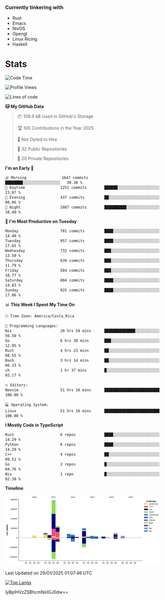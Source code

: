 ### Currently tinkering with
 - Rust
 - Emacs
 - NixOS
 - Opengl
 - Linux Ricing
 - Haskell

# Stats
<!--START_SECTION:waka-->
![Code Time](http://img.shields.io/badge/Code%20Time-1%2C102%20hrs%2019%20mins-blue)

![Profile Views](http://img.shields.io/badge/Profile%20Views-3-blue)

![Lines of code](https://img.shields.io/badge/From%20Hello%20World%20I%27ve%20Written-914.7%20thousand%20lines%20of%20code-blue)

**🐱 My GitHub Data** 

> 📦 106.9 kB Used in GitHub's Storage 
 > 
> 🏆 105 Contributions in the Year 2025
 > 
> 🚫 Not Opted to Hire
 > 
> 📜 32 Public Repositories 
 > 
> 🔑 20 Private Repositories 
 > 
**I'm an Early 🐤** 

```text
🌞 Morning                1647 commits        ████████░░░░░░░░░░░░░░░░░   30.38 % 
🌆 Daytime                1251 commits        ██████░░░░░░░░░░░░░░░░░░░   23.07 % 
🌃 Evening                437 commits         ██░░░░░░░░░░░░░░░░░░░░░░░   08.06 % 
🌙 Night                  2087 commits        ██████████░░░░░░░░░░░░░░░   38.49 % 
```
📅 **I'm Most Productive on Tuesday** 

```text
Monday                   781 commits         ████░░░░░░░░░░░░░░░░░░░░░   14.40 % 
Tuesday                  957 commits         ████░░░░░░░░░░░░░░░░░░░░░   17.65 % 
Wednesday                732 commits         ███░░░░░░░░░░░░░░░░░░░░░░   13.50 % 
Thursday                 639 commits         ███░░░░░░░░░░░░░░░░░░░░░░   11.79 % 
Friday                   584 commits         ███░░░░░░░░░░░░░░░░░░░░░░   10.77 % 
Saturday                 804 commits         ████░░░░░░░░░░░░░░░░░░░░░   14.83 % 
Sunday                   925 commits         ████░░░░░░░░░░░░░░░░░░░░░   17.06 % 
```


📊 **This Week I Spent My Time On** 

```text
🕑︎ Time Zone: America/Costa_Rica

💬 Programming Languages: 
Nix                      28 hrs 58 mins      ██████████████░░░░░░░░░░░   56.50 % 
Go                       6 hrs 38 mins       ███░░░░░░░░░░░░░░░░░░░░░░   12.95 % 
Rust                     4 hrs 23 mins       ██░░░░░░░░░░░░░░░░░░░░░░░   08.55 % 
Bash                     3 hrs 14 mins       ██░░░░░░░░░░░░░░░░░░░░░░░   06.33 % 
sh                       1 hr 37 mins        █░░░░░░░░░░░░░░░░░░░░░░░░   03.17 % 

🔥 Editors: 
Neovim                   51 hrs 16 mins      █████████████████████████   100.00 % 

💻 Operating System: 
Linux                    51 hrs 16 mins      █████████████████████████   100.00 % 
```

**I Mostly Code in TypeScript** 

```text
Rust                     6 repos             ████░░░░░░░░░░░░░░░░░░░░░   14.29 % 
Python                   6 repos             ████░░░░░░░░░░░░░░░░░░░░░   14.29 % 
C++                      4 repos             ██░░░░░░░░░░░░░░░░░░░░░░░   09.52 % 
Go                       2 repos             █░░░░░░░░░░░░░░░░░░░░░░░░   04.76 % 
Nix                      1 repo              █░░░░░░░░░░░░░░░░░░░░░░░░   02.38 % 
```



**Timeline**

![Lines of Code chart](https://raw.githubusercontent.com/PandeCode/PandeCode/main/assets/bar_graph.png)


 Last Updated on 29/01/2025 01:07:46 UTC
<!--END_SECTION:waka-->
<!-- 
[![PandeCode's GitHub stats](https://github-readme-stats.vercel.app/api?username=PandeCode&theme=dracula&hide_border=true&show_icons=true)](https://github.com/anuraghazra/github-readme-stats)
-->
[![Top Langs](https://github-readme-stats.vercel.app/api/top-langs/?username=PandeCode&layout=compact&theme=dracula&hide_border=true)](https://github.com/anuraghazra/github-readme-stats)

IyBpIHVzZSBhcmNoIGJ0dw==
